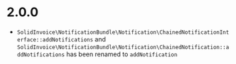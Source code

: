 2.0.0
=====

 * `SolidInvoice\NotificationBundle\Notification\ChainedNotificationInterface::addNotifications` and `SolidInvoice\NotificationBundle\Notification\ChainedNotification::addNotifications` has been renamed to `addNotification`